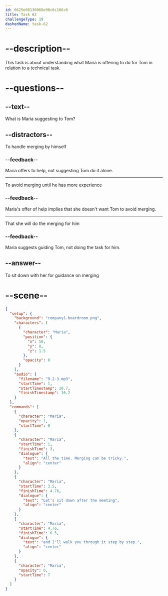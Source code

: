 ```yaml
---
id: 6625e08130068e98c6c166c6
title: Task 62
challengeType: 19
dashedName: task-62
---
```


<!-- (Audio) Maria: All the time. Merging can be tricky. Let's sit down after the meeting, and I'll walk you through it step by step. -->

# --description--

This task is about understanding what Maria is offering to do for Tom in relation to a technical task.

# --questions--

## --text--

What is Maria suggesting to Tom?

## --distractors--

To handle merging by himself

### --feedback--

Maria offers to help, not suggesting Tom do it alone.

---

To avoid merging until he has more experience

### --feedback--

Maria's offer of help implies that she doesn't want Tom to avoid merging.

---

That she will do the merging for him

### --feedback--

Maria suggests guiding Tom, not doing the task for him.

## --answer--

To sit down with her for guidance on merging

# --scene--

```json
{
  "setup": {
    "background": "company1-boardroom.png",
    "characters": [
      {
        "character": "Maria",
        "position": {
          "x": 50,
          "y": 0,
          "z": 1.5
        },
        "opacity": 0
      }
    ],
    "audio": {
      "filename": "9.2-3.mp3",
      "startTime": 1,
      "startTimestamp": 10.7,
      "finishTimestamp": 16.2
    }
  },
  "commands": [
    {
      "character": "Maria",
      "opacity": 1,
      "startTime": 0
    },
    {
      "character": "Maria",
      "startTime": 1,
      "finishTime": 3,
      "dialogue": {
        "text": "All the time. Merging can be tricky.",
        "align": "center"
      }
    },
    {
      "character": "Maria",
      "startTime": 3.5,
      "finishTime": 4.76,
      "dialogue": {
        "text": "Let's sit down after the meeting",
        "align": "center"
      }
    },
    {
      "character": "Maria",
      "startTime": 4.76,
      "finishTime": 6.5,
      "dialogue": {
        "text": "and I'll walk you through it step by step.",
        "align": "center"
      }
    },
    {
      "character": "Maria",
      "opacity": 0,
      "startTime": 7
    }
  ]
}
```

